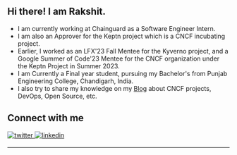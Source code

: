 


## <div align="left">Hi there! I am Rakshit.</div>  
  
- I am currently working at Chainguard as a Software Engineer Intern.
- I am also an Approver for the Keptn project which is a CNCF incubating project.
- Earlier, I worked as an LFX'23 Fall Mentee for the Kyverno project, and a Google Summer of Code'23 Mentee for the CNCF organization under the Keptn Project in Summer 2023.
- I am Currently a Final year student, pursuing my Bachelor's from Punjab Engineering College, Chandigarh, India. 
- I also try to share my knowledge on my [Blog](https://rakshitgondwal.github.io/blogs/) about CNCF projects, DevOps, Open Source, etc.


## Connect with me  
<div align="left">
<a href="https://twitter.com/rakshitgondwal" target="_blank">
<img src=https://img.shields.io/badge/twitter-%2300acee.svg?&style=for-the-badge&logo=twitter&logoColor=white alt=twitter style="margin-bottom: 5px;" />
</a>
<a href="https://linkedin.com/in/rakshit-gondwal-911223230" target="_blank">
<img src=https://img.shields.io/badge/linkedin-%231E77B5.svg?&style=for-the-badge&logo=linkedin&logoColor=white alt=linkedin style="margin-bottom: 5px;" />
</a> 
</div>  
  
----
